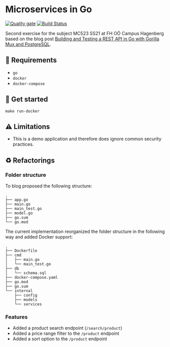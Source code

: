 # Microservices in Go

[![Quality gate](https://sonarcloud.io/api/project_badges/quality_gate?project=ammerzon_MC523-golang-rest)](https://sonarcloud.io/dashboard?id=ammerzon_MC523-golang-rest) [![Build Status](https://www.travis-ci.com/ammerzon/MC523-golang-rest.svg?branch=main)](https://www.travis-ci.com/ammerzon/MC523-golang-rest)

Second exercise for the subject MC523 SS21 at FH OÖ Campus Hagenberg based on the blog post [Building and Testing a REST API in Go with Gorilla Mux and PostgreSQL](https://semaphoreci.com/community/tutorials/building-and-testing-a-rest-api-in-go-with-gorilla-mux-and-postgresql).

## 📝 Requirements

- `go`
- `docker`
- `docker-compose`

## 🚀 Get started
```
make run-docker
```

## ⚠️ Limitations

* This is a demo application and therefore does ignore common security practices.

## ♻️ Refactorings

### Folder structure
To blog proposed the following structure:

```shell
.
├── app.go
├── main.go
├── main_test.go
├── model.go
├── go.sum
└── go.mod
```

The current implementation reorganized the folder structure in the following way and added Docker support:

```shell
.
├── Dockerfile
├── cmd
│   ├── main.go
│   └── main_test.go
├── db
│   └── schema.sql
├── docker-compose.yaml
├── go.mod
├── go.sum
└── internal
    ├── config
    ├── models
    └── services
```

### Features

* Added a product search endpoint (`/search/product`)
* Added a price range filter to the `/product` endpoint
* Added a sort option to the `/product` endpoint

